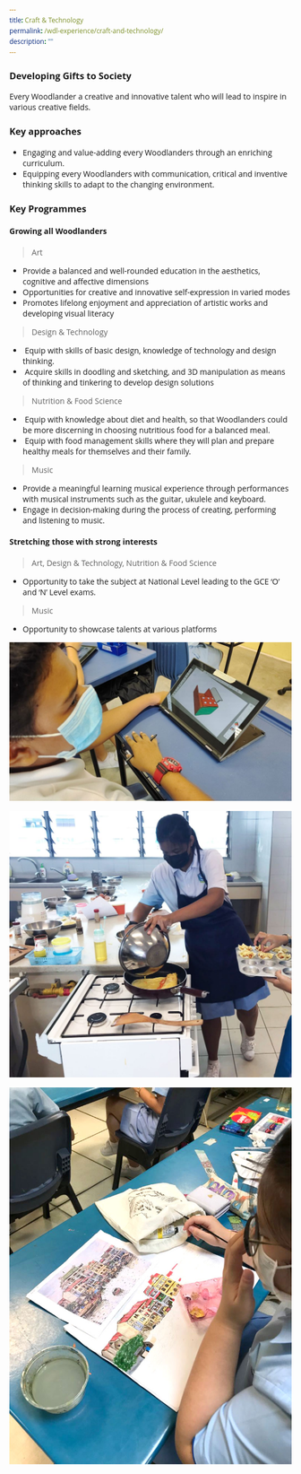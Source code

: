 ```yaml
---
title: Craft & Technology
permalink: /wdl-experience/craft-and-technology/
description: ""
---
```

<style type="text/css">
@import url('https://fonts.googleapis.com/css2?family=Open+Sans&display=swap');  

body, * { font-family: 'Open Sans', sans-serif !important; }
.bp-container h1 { letter-spacing: normal !important; font-weight: 300 !important;}
</style>
### Developing Gifts to Society

Every Woodlander a creative and innovative talent who will lead to inspire in various creative fields.

### Key approaches

*   Engaging and value-adding every Woodlanders through an enriching curriculum.
*   Equipping every Woodlanders with communication, critical and inventive thinking skills to adapt to the changing environment.

### Key Programmes

#### Growing all Woodlanders
> Art

* Provide a balanced and well-rounded education in the aesthetics, cognitive and affective dimensions  
* Opportunities for creative and innovative self-expression in varied modes  
* Promotes lifelong enjoyment and appreciation of artistic works and developing visual literacy

> Design & Technology

*  Equip with skills of basic design, knowledge of technology and design thinking.  
*  Acquire skills in doodling and sketching, and 3D manipulation as means of thinking and tinkering to develop design solutions

> Nutrition & Food Science

*  Equip with knowledge about diet and health, so that Woodlanders could be more discerning in choosing nutritious food for a balanced meal.  
*  Equip with food management skills where they will plan and prepare healthy meals for themselves and their family.

> Music

* Provide a meaningful learning musical experience through performances with musical instruments such as the guitar, ukulele and keyboard.  
* Engage in decision-making during the process of creating, performing and listening to music.

#### Stretching those with strong interests
> Art, Design & Technology, Nutrition & Food Science

* Opportunity to take the subject at National Level leading to the GCE ‘O’ and ‘N’ Level exams.

> Music

* Opportunity to showcase talents at various platforms


![](/images/Departments/dnt.jpg)

![](/images/Departments/fce.jpg)

![](/images/Departments/art.jpg)